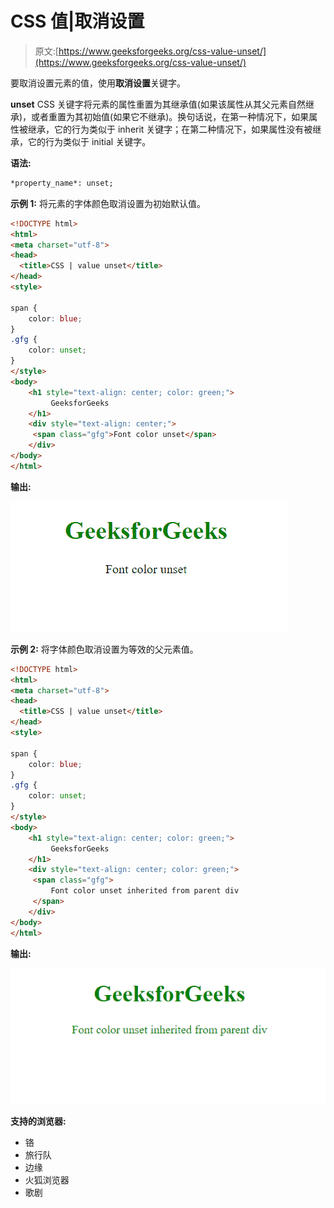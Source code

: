 # CSS 值|取消设置

> 原文:[https://www.geeksforgeeks.org/css-value-unset/](https://www.geeksforgeeks.org/css-value-unset/)

要取消设置元素的值，使用**取消设置**关键字。

**unset** CSS 关键字将元素的属性重置为其继承值(如果该属性从其父元素自然继承)，或者重置为其初始值(如果它不继承)。换句话说，在第一种情况下，如果属性被继承，它的行为类似于 inherit 关键字；在第二种情况下，如果属性没有被继承，它的行为类似于 initial 关键字。

**语法:**

```html
*property_name*: unset;
```

**示例 1:** 将元素的字体颜色取消设置为初始默认值。

```html
<!DOCTYPE html>
<html>
<meta charset="utf-8">
<head>
  <title>CSS | value unset</title>
</head>
<style>

span {
    color: blue;
}
.gfg {
    color: unset;
}
</style>
<body>
    <h1 style="text-align: center; color: green;">
         GeeksforGeeks
    </h1>
    <div style="text-align: center;">
     <span class="gfg">Font color unset</span>
    </div>
</body>
</html>
```

**输出:**

![](img/6f0ac77a032a6af3ae52d31a8a9f618f.png)

**示例 2:** 将字体颜色取消设置为等效的父元素值。

```html
<!DOCTYPE html>
<html>
<meta charset="utf-8">
<head>
  <title>CSS | value unset</title>
</head>
<style>

span {
    color: blue;
}
.gfg {
    color: unset;
}
</style>
<body>
    <h1 style="text-align: center; color: green;">
         GeeksforGeeks
    </h1>
    <div style="text-align: center; color: green;">
     <span class="gfg">
         Font color unset inherited from parent div
     </span>
    </div>
</body>
</html>
```

**输出:**

![](img/36e89ece58f4eb8e92fdc73812d602d5.png)

**支持的浏览器:**

*   铬
*   旅行队
*   边缘
*   火狐浏览器
*   歌剧
